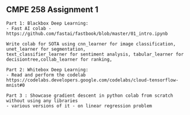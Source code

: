## CMPE 258 Assignment 1

    Part 1: Blackbox Deep Learning:
    - Fast AI colab - https://github.com/fastai/fastbook/blob/master/01_intro.ipynb
    
    Write colab for SOTA using cnn_learner for image classification, unet_learner for segmentation, 
    text_classifier_learner for sentiment analysis, tabular_learner for decisiontree,collab_learner for ranking, 

    Part 2: Whitebox Deep Learning:
    - Read and perform the codelab https://codelabs.developers.google.com/codelabs/cloud-tensorflow-mnist#0
     
    Part 3 : Showcase gradient descent in python colab from scratch without using any libraries 
    - various versions of it - on linear regression problem
 
